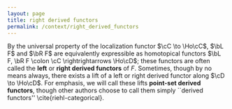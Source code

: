 ```yaml
---
layout: page
title: right derived functors
permalink: /context/right_derived_functors
---
```

By the universal property of the localization functor $\cC \to \Ho\cC$, $\bL F$ and $\bR F$ are equivalently expressible as homotopical functors $\bL F, \bR F \colon \cC \rightrightarrows \Ho\cD$; these functors are often called the **left** or **right derived functors** of $F$. Sometimes, though by no means always, there exists a lift of a left or right derived functor along $\cD \to \Ho\cD$. For emphasis, we will call these lifts **point-set derived functors**, though other authors choose to call them simply ``derived functors'' \cite{riehl-categorical}.
